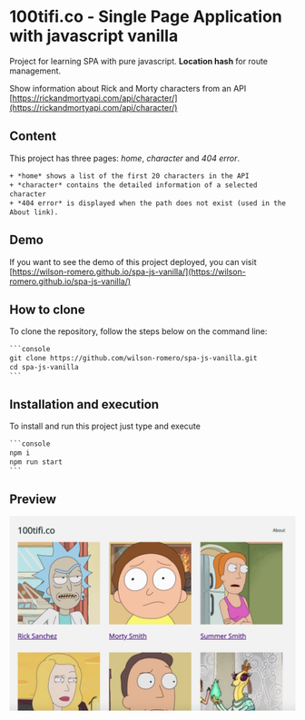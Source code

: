 # 100tifi.co - Single Page Application with javascript vanilla

Project for learning SPA with pure javascript. **Location hash** for route management.

Show information about Rick and Morty characters from an API [https://rickandmortyapi.com/api/character/](https://rickandmortyapi.com/api/character/)

## Content

This project has three pages: *home*, *character* and *404 error*.

    + *home* shows a list of the first 20 characters in the API 
    + *character* contains the detailed information of a selected character
    + *404 error* is displayed when the path does not exist (used in the About link).

## Demo

If you want to see the demo of this project deployed, you can visit [https://wilson-romero.github.io/spa-js-vanilla/](https://wilson-romero.github.io/spa-js-vanilla/)

## How to clone

To clone the repository, follow the steps below on the command line:

    ```console
    git clone https://github.com/wilson-romero/spa-js-vanilla.git
    cd spa-js-vanilla
    ```

## Installation and execution

To install and run this project just type and execute

    ```console
    npm i
    npm run start
    ```

## Preview

![Preview](.screenshots/site.png)
